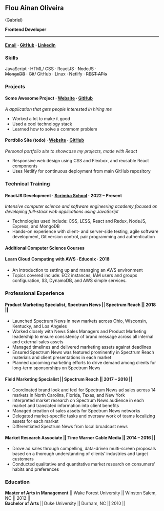 <!-- ![](/src/images/profile-round.webp)<br/> -->
## Flou Ainan Oliveira
(Gabriel)

**Frontend Developer**  

------------------
#### [Email](mailto:flouainan@gmail.com) · [GitHub](https://github.com/flou-ainan "My GitHub") · [LinkedIn](https://www.linkedin.com/in/kathryn-hampton/ "My LinkedIn") 
  
### Skills  
JavaScript · HTML/ CSS · ReactJS · ~~NodeJS~~ ·  
~~MongoDB~~ · Git/ GitHub · Linux · Netlify · ~~REST APIs~~

### Projects  
#### Some Awesome Project · [Website](https://pseudoproject.com/ "Project App") · [GitHub](https://github.com/ "GitHub Repository")
*A application that gets people interested in hiring me*
*	Worked a lot to make it good
*	Used a cool technology stack
*	Learned how to solve a commom problem

#### Portfolio Site (todo) · [Website](https://myportifolio.com "Portfolio site") · [GitHub](https://github.com/flou-ainan/personal-site "GitHub Portfolio site") 
*Personal portfolio site to showcase my projects, made with React*  
* Responsive web design using CSS and Flexbox, and reusable React components  
* Uses Netlify for continuous deployment from main GitHub repository  

### Technical Training  
#### ReactJS Development · [Scrimba School](https://lambdaschool.com/courses/cs/web/ "Lambda School") · 2022 – Present   
*Intensive computer science and software engineering academy focused on developing full-stack web applications using JavaScript*  
*	Technologies used include: CSS, LESS, React and Redux, NodeJS, Express, and MongoDB  
*	Hands-on experience with client- and server-side testing, agile software development, Git version control, pair programming and authentication  

#### Additional Computer Science Courses
#### Learn Cloud Computing with AWS · Eduonix · 2018
* An introduction to setting up and managing an AWS environment
* Topics covered include: EC2 instances, IAM users and groups configuration, S3, DynamoDB, and AWS simple services.  

### Professional Experience  					
#### Product Marketing Specialist, Spectrum News || Spectrum Reach || 2018 ||  
*	Launched Spectrum News in new markets across Ohio, Wisconsin, Kentucky, and Los Angeles  
*	Worked closely with News Sales Managers and Product Marketing leadership to ensure consistency of brand message across all internal and external sales assets  
*	Managed timelines and delivered marketing assets against deadlines  
*	Ensured Spectrum News was featured prominently in Spectrum Reach materials and client presentations in each market  
*	Planned upcoming marketing efforts to drive demand among clients for long-term sponsorships on Spectrum News    

#### Field Marketing Specialist || Spectrum Reach || 2017 – 2018 ||   
*	Coordinated brand look and feel for Spectrum News ad sales across 14 markets in North Carolina, Florida, Texas, and New York  
*	Interpreted market research on Spectrum News audience in each market and translated information into client benefits  
*	Managed creation of sales assets for Spectrum News networks   
*	Delegated market-specific tasks and oversaw work of teams localizing assets for each market  
*	Differentiated Spectrum News from local broadcast news    

#### Market Research Associate || Time Warner Cable Media || 2014 – 2016 ||   
*	Drove ad sales through compelling, data-driven multi-screen proposals based on a thorough understanding of clients’ industries and target customers  
*	Conducted qualitative and quantitative market research on consumers' habits and preferences    

### Education							
**Master of Arts in Management** || Wake Forest University || Winston Salem, NC || 2012 ||  
**Bachelor of Arts** || Duke University || Durham, NC || 2010 ||  
